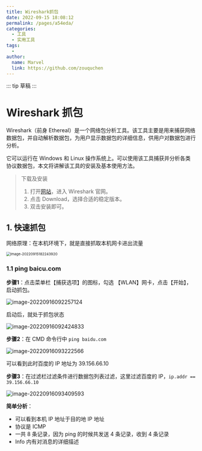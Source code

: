 ```yaml
---
title: Wireshark抓包
date: 2022-09-15 18:08:12
permalink: /pages/a54eda/
categories:
  - 工具
  - 实用工具
tags:
  - 
author: 
  name: Marvel
  link: https://github.com/zouquchen
---
```

::: tip 草稿
:::
# Wireshark 抓包

Wireshark（前身 Ethereal）是一个网络包分析工具。该工具主要是用来捕获网络数据包，并自动解析数据包，为用户显示数据包的详细信息，供用户对数据包进行分析。

它可以运行在 Windows 和 Linux 操作系统上。可以使用该工具捕获并分析各类协议数据包，本文将讲解该工具的安装及基本使用方法。

> 下载及安装
>
> 1. 打开[网站](https://www.wireshark.org/)，进入 Wireshark 官网。
> 2. 点击 Download，选择合适的稳定版本。
> 3. 双击安装即可。

## 1. 快速抓包

网络原理：在本机环境下，就是直接抓取本机网卡进出流量

<img src="https://studynote-images.oss-cn-hangzhou.aliyuncs.com/wireshark1.png" alt="image-20220915182243920" style="zoom:67%;" />

### 1.1 ping baicu.com

**步骤1**：点击菜单栏【捕获选项】的图标，勾选 【WLAN】网卡，点击【开始】，启动抓包。

![image-20220916092257124](https://studynote-images.oss-cn-hangzhou.aliyuncs.com/wireshark-ping-baidu1.png)

启动后，就处于抓包状态

![image-20220916092424833](https://studynote-images.oss-cn-hangzhou.aliyuncs.com/wirshark-ping-baidu2.png)

**步骤2**：在 CMD 命令行中 `ping baidu.com`

![image-20220916093222566](https://studynote-images.oss-cn-hangzhou.aliyuncs.com/wireshark-ping-baidu3.png)

可以看到此时百度的 IP 地址为 39.156.66.10

**步骤3**：在过滤栏过滤条件进行数据包列表过滤，这里过滤百度的 IP，`ip.addr == 39.156.66.10`

![image-20220916093409593](https://studynote-images.oss-cn-hangzhou.aliyuncs.com/wireshark-ping-baidu4.png)

**简单分析**：

- 可以看到本机 IP 地址于目的地 IP 地址
- 协议是 ICMP
- 一共 8 条记录，因为 ping 的时候共发送 4 条记录，收到 4 条记录
- Info 内有对消息的详细描述

